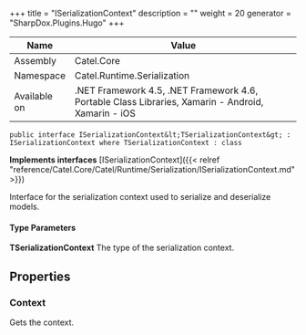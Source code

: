 

+++
title = "ISerializationContext" 
description = ""
weight = 20
generator = "SharpDox.Plugins.Hugo"
+++

Name|Value
---|---
Assembly|Catel.Core
Namespace|Catel.Runtime.Serialization
Available on|.NET Framework 4.5, .NET Framework 4.6, Portable Class Libraries, Xamarin - Android, Xamarin - iOS

```
public interface ISerializationContext&lt;TSerializationContext&gt; : ISerializationContext where TSerializationContext : class 
```

**Implements interfaces**
[ISerializationContext]({{&lt; relref "reference/Catel.Core/Catel/Runtime/Serialization/ISerializationContext.md" &gt;}})

Interface for the serialization context used to serialize and deserialize models.

#### Type Parameters

**TSerializationContext**
The type of the serialization context.

## Properties

### Context

Gets the context.

